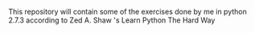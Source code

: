 This repository will contain some of the exercises done by me in python 2.7.3
according to Zed A. Shaw 's Learn Python The Hard Way
